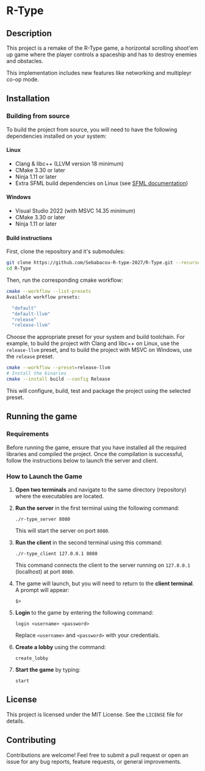 # R-Type

## Description

This project is a remake of the R-Type game, a horizontal scrolling shoot'em up game where the player controls a spaceship and has to destroy enemies and obstacles.

This implementation includes new features like networking and multipleyr co-op mode.

## Installation

### Building from source

To build the project from source, you will need to have the following dependencies installed on your system:

#### Linux

- Clang & libc++ (LLVM version 18 minimum)
- CMake 3.30 or later
- Ninja 1.11 or later
- Extra SFML build dependencies on Linux (see [SFML documentation](https://www.sfml-dev.org/tutorials/2.6/compile-with-cmake.php#installing-dependencies))

#### Windows

- Visual Studio 2022 (with MSVC 14.35 minimum)
- CMake 3.30 or later
- Ninja 1.11 or later

#### Build instructions

First, clone the repository and it's submodules:

```bash
git clone https://github.com/Sebabacou-R-type-2027/R-Type.git --recurse-submodules
cd R-Type
```

Then, run the corresponding cmake workflow:

```bash
cmake --workflow --list-presets
Available workflow presets:

  "default"
  "default-llvm"
  "release"
  "release-llvm"
```

Choose the appropriate preset for your system and build toolchain.
For example, to build the project with Clang and libc++ on Linux, use the `release-llvm` preset,
and to build the project with MSVC on Windows, use the `release` preset.

```bash
cmake --workflow --preset=release-llvm
# Install the binaries
cmake --install build --config Release
```

This will configure, build, test and package the project using the selected preset.

## Running the game

### Requirements

Before running the game, ensure that you have installed all the required libraries and compiled the project. Once the compilation is successful, follow the instructions below to launch the server and client.

### How to Launch the Game

1. **Open two terminals** and navigate to the same directory (repository) where the executables are located.

2. **Run the server** in the first terminal using the following command:

   `./r-type_server 8080`

   This will start the server on port `8080`.

3. **Run the client** in the second terminal using this command:

   `./r-type_client 127.0.0.1 8080`

   This command connects the client to the server running on `127.0.0.1` (localhost) at port `8080`.

4. The game will launch, but you will need to return to the **client terminal**. A prompt will appear:

   `$> `

5. **Login** to the game by entering the following command:

   `login <username> <password>`

   Replace `<username>` and `<password>` with your credentials.

6. **Create a lobby** using the command:

   `create_lobby`

7. **Start the game** by typing:

   `start`

## License

This project is licensed under the MIT License. See the `LICENSE` file for details.

## Contributing

Contributions are welcome! Feel free to submit a pull request or open an issue for any bug reports, feature requests, or general improvements.
